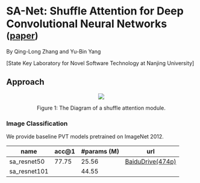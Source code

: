 # SA-Net: Shuffle Attention for Deep Convolutional Neural Networks <sub>([paper](https://arxiv.org/pdf/2102.00240.pdf))</sub>
By Qing-Long Zhang and Yu-Bin Yang

[State Key Laboratory for Novel Software Technology at Nanjing University]

## Approach
<div align="center">
  <img src="https://github.com/wofmanaf/SA-Net/blob/main/figures/sa.png">
</div>
<p align="center">
  Figure 1: The Diagram of a shuffle attention module.
</p>

### Image Classification

We provide baseline PVT models pretrained on ImageNet 2012.

| name | acc@1 | #params (M) | url |
| --- | --- | --- | --- |
| sa_resnet50 | 77.75 | 25.56 | [BaiduDrive(474p)](https://pan.baidu.com/s/1-TEXeMjprUDyx013l3vZIQ)|
| sa_resnet101 |  | 44.55 | |
